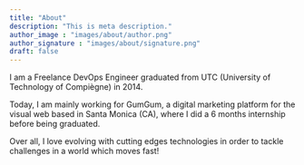 ```yaml
---
title: "About"
description: "This is meta description."
author_image : "images/about/author.png"
author_signature : "images/about/signature.png"
draft: false
---
```


I am a Freelance DevOps Engineer graduated from UTC (University of Technology of Compiègne) in 2014.

Today, I am mainly working for GumGum, a digital marketing platform for the visual web based in Santa Monica (CA), where I did a 6 months internship before being graduated.

Over all, I love evolving with cutting edges technologies in order to tackle challenges in a world which moves fast!
